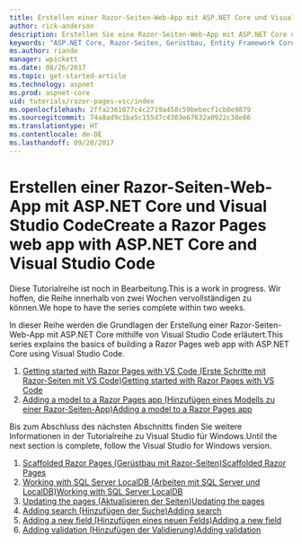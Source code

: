 ```yaml
---
title: Erstellen einer Razor-Seiten-Web-App mit ASP.NET Core und Visual Studio Code
author: rick-anderson
description: Erstellen Sie eine Razor-Seiten-Web-App mit ASP.NET Core und EF Core.
keywords: "ASP.NET Core, Razor-Seiten, Gerüstbau, Entity Framework Core, EF, EF Core, Datenbank, Visual Studio Code"
ms.author: riande
manager: wpickett
ms.date: 08/26/2017
ms.topic: get-started-article
ms.technology: aspnet
ms.prod: aspnet-core
uid: tutorials/razor-pages-vsc/index
ms.openlocfilehash: 2ffa2361077c4c2719a458c59bebecf1cb0e9879
ms.sourcegitcommit: 74a8ad9c1ba5c155d7c4303e67632a0922c38e86
ms.translationtype: HT
ms.contentlocale: de-DE
ms.lasthandoff: 09/20/2017
---
```

# <a name="create-a-razor-pages-web-app-with-aspnet-core-and-visual-studio-code"></a><span data-ttu-id="470c9-104">Erstellen einer Razor-Seiten-Web-App mit ASP.NET Core und Visual Studio Code</span><span class="sxs-lookup"><span data-stu-id="470c9-104">Create a Razor Pages web app with ASP.NET Core and Visual Studio Code</span></span>

<span data-ttu-id="470c9-105">Diese Tutorialreihe ist noch in Bearbeitung.</span><span class="sxs-lookup"><span data-stu-id="470c9-105">This is a work in progress.</span></span> <span data-ttu-id="470c9-106">Wir hoffen, die Reihe innerhalb von zwei Wochen vervollständigen zu können.</span><span class="sxs-lookup"><span data-stu-id="470c9-106">We hope to have the series complete within two weeks.</span></span>

<span data-ttu-id="470c9-107">In dieser Reihe werden die Grundlagen der Erstellung einer Razor-Seiten-Web-App mit ASP.NET Core mithilfe von Visual Studio Code erläutert.</span><span class="sxs-lookup"><span data-stu-id="470c9-107">This series explains the basics of building a Razor Pages web app with ASP.NET Core using Visual Studio Code.</span></span>

1. [<span data-ttu-id="470c9-108">Getting started with Razor Pages with VS Code (Erste Schritte mit Razor-Seiten mit VS Code)</span><span class="sxs-lookup"><span data-stu-id="470c9-108">Getting started with Razor Pages with VS Code</span></span>](xref:tutorials/razor-pages-vsc/razor-pages-start)
1. [<span data-ttu-id="470c9-109">Adding a model to a Razor Pages app (Hinzufügen eines Modells zu einer Razor-Seiten-App)</span><span class="sxs-lookup"><span data-stu-id="470c9-109">Adding a model to a Razor Pages app</span></span>](xref:tutorials/razor-pages-vsc/model)

<span data-ttu-id="470c9-110">Bis zum Abschluss des nächsten Abschnitts finden Sie weitere Informationen in der Tutorialreihe zu Visual Studio für Windows.</span><span class="sxs-lookup"><span data-stu-id="470c9-110">Until the next section is complete, follow the Visual Studio for Windows version.</span></span>


1. [<span data-ttu-id="470c9-111">Scaffolded Razor Pages (Gerüstbau mit Razor-Seiten)</span><span class="sxs-lookup"><span data-stu-id="470c9-111">Scaffolded Razor Pages</span></span>](xref:tutorials/razor-pages/page)
1. [<span data-ttu-id="470c9-112">Working with SQL Server LocalDB (Arbeiten mit SQL Server und LocalDB)</span><span class="sxs-lookup"><span data-stu-id="470c9-112">Working with SQL Server LocalDB</span></span>](xref:tutorials/razor-pages/sql)
1. [<span data-ttu-id="470c9-113">Updating the pages (Aktualisieren der Seiten)</span><span class="sxs-lookup"><span data-stu-id="470c9-113">Updating the pages</span></span>](xref:tutorials/razor-pages/da1)
1. [<span data-ttu-id="470c9-114">Adding search (Hinzufügen der Suche)</span><span class="sxs-lookup"><span data-stu-id="470c9-114">Adding search</span></span>](xref:tutorials/razor-pages/search)
1. [<span data-ttu-id="470c9-115">Adding a new field (Hinzufügen eines neuen Felds)</span><span class="sxs-lookup"><span data-stu-id="470c9-115">Adding a new field</span></span>](xref:tutorials/razor-pages/new-field)
1. [<span data-ttu-id="470c9-116">Adding validation (Hinzufügen der Validierung)</span><span class="sxs-lookup"><span data-stu-id="470c9-116">Adding validation</span></span>](xref:tutorials/razor-pages/validation)
